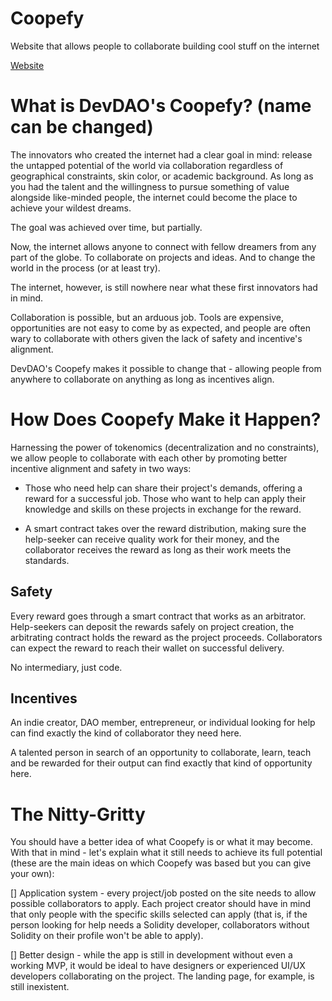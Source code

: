 # Coopefy
Website that allows people to collaborate building cool stuff on the internet 

[Website](https://www.coopefy.com)


# **What is DevDAO's Coopefy?** (name can be changed)
The innovators who created the internet had a clear goal in mind: release the untapped potential of the world via collaboration regardless of geographical constraints, skin color, or academic background. As long as you had the talent and the willingness to pursue something of value alongside like-minded people, the internet could become the place to achieve your wildest dreams. 

The goal was achieved over time, but partially. 

Now, the internet allows anyone to connect with fellow dreamers from any part of the globe. To collaborate on projects and ideas. And to change the world in the process (or at least try).
    
 The internet, however, is still nowhere near what these first innovators had in mind. 
 
 Collaboration is possible, but an arduous job. Tools are expensive, opportunities are not easy to come by as expected, and people are often wary to collaborate with others given the lack of safety and incentive's alignment.
 
 DevDAO's Coopefy makes it possible to change that - allowing people from anywhere to collaborate on anything as long as incentives align.  
 
# **How Does Coopefy Make it Happen?**

Harnessing the power of tokenomics (decentralization and no constraints), we allow people to collaborate with each other by promoting better incentive alignment and safety in two ways:

- Those who need help can share their project's demands, offering a reward for a successful job. Those who want to help can apply their knowledge and skills on these projects in exchange for the reward. 

- A smart contract takes over the reward distribution, making sure the help-seeker can receive quality work for their money, and the collaborator receives the reward as long as their work meets the standards. 

## **Safety**
Every reward goes through a smart contract that works as an arbitrator. Help-seekers can deposit the rewards safely on project creation, the arbitrating contract holds the reward as the project proceeds. Collaborators can expect the reward to reach their wallet on successful delivery.

No intermediary, just code. 

## **Incentives**
An indie creator, DAO member, entrepreneur, or individual looking for help can find exactly the kind of collaborator they need here.

A talented person in search of an opportunity to collaborate, learn, teach and be rewarded for their output can find exactly that kind of opportunity here.

# **The Nitty-Gritty**

You should have a better idea of what Coopefy is or what it may become. With that in mind - let's explain what it still needs to achieve its full potential (these are the main ideas on which Coopefy was based but you can give your own):

 [] Application system - every project/job posted on the site needs to allow possible collaborators to apply. Each project creator should have in mind that only people with the specific skills selected can apply (that is, if the person looking for help needs a Solidity developer, collaborators without Solidity on their profile won't be able to apply).

 [] Better design - while the app is still in development without even a working MVP, it would be ideal to have designers or experienced UI/UX developers collaborating on the project. The landing page, for example, is still inexistent.



